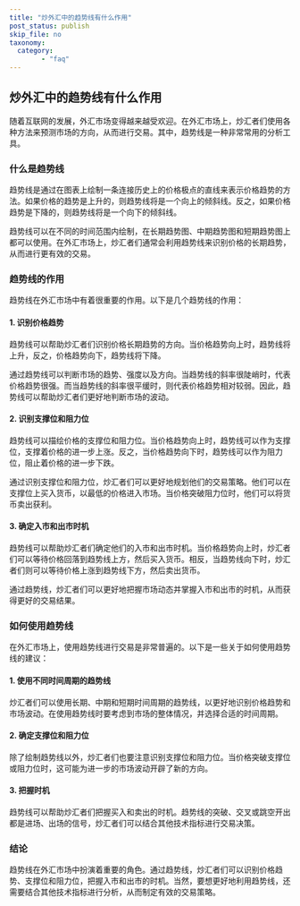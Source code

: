 ```yaml
---
title: "炒外汇中的趋势线有什么作用"
post_status: publish
skip_file: no
taxonomy:
  category:
        - "faq"
---
```


## 炒外汇中的趋势线有什么作用

随着互联网的发展，外汇市场变得越来越受欢迎。在外汇市场上，炒汇者们使用各种方法来预测市场的方向，从而进行交易。其中，趋势线是一种非常常用的分析工具。

### 什么是趋势线

趋势线是通过在图表上绘制一条连接历史上的价格极点的直线来表示价格趋势的方法。如果价格的趋势是上升的，则趋势线将是一个向上的倾斜线。反之，如果价格趋势是下降的，则趋势线将是一个向下的倾斜线。

趋势线可以在不同的时间范围内绘制，在长期趋势图、中期趋势图和短期趋势图上都可以使用。在外汇市场上，炒汇者们通常会利用趋势线来识别价格的长期趋势，从而进行更有效的交易。

### 趋势线的作用

趋势线在外汇市场中有着很重要的作用。以下是几个趋势线的作用：

#### 1\. 识别价格趋势

趋势线可以帮助炒汇者们识别价格长期趋势的方向。当价格趋势向上时，趋势线将上升，反之，价格趋势向下，趋势线将下降。

通过趋势线可以判断市场的趋势、强度以及方向。当趋势线的斜率很陡峭时，代表价格趋势很强。而当趋势线的斜率很平缓时，则代表价格趋势相对较弱。因此，趋势线可以帮助炒汇者们更好地判断市场的波动。

#### 2\. 识别支撑位和阻力位

趋势线可以描绘价格的支撑位和阻力位。当价格趋势向上时，趋势线可以作为支撑位，支撑着价格的进一步上涨。反之，当价格趋势向下时，趋势线可以作为阻力位，阻止着价格的进一步下跌。

通过识别支撑位和阻力位，炒汇者们可以更好地规划他们的交易策略。他们可以在支撑位上买入货币，以最低的价格进入市场。当价格突破阻力位时，他们可以将货币卖出获利。

#### 3\. 确定入市和出市时机

趋势线可以帮助炒汇者们确定他们的入市和出市时机。当价格趋势向上时，炒汇者们可以等待价格回落到趋势线上方，然后买入货币。相反，当趋势线向下时，炒汇者们则可以等待价格上涨到趋势线下方，然后卖出货币。

通过趋势线，炒汇者们可以更好地把握市场动态并掌握入市和出市的时机，从而获得更好的交易结果。

### 如何使用趋势线

在外汇市场上，使用趋势线进行交易是非常普遍的。以下是一些关于如何使用趋势线的建议：

#### 1\. 使用不同时间周期的趋势线

炒汇者们可以使用长期、中期和短期时间周期的趋势线，以更好地识别价格趋势和市场波动。在使用趋势线时要考虑到市场的整体情况，并选择合适的时间周期。

#### 2\. 确定支撑位和阻力位

除了绘制趋势线以外，炒汇者们也要注意识别支撑位和阻力位。当价格突破支撑位或阻力位时，这可能为进一步的市场波动开辟了新的方向。

#### 3\. 把握时机

趋势线可以帮助炒汇者们把握买入和卖出的时机。趋势线的突破、交叉或跳空开出都是进场、出场的信号，炒汇者们可以结合其他技术指标进行交易决策。

### 结论

趋势线在外汇市场中扮演着重要的角色。通过趋势线，炒汇者们可以识别价格趋势、支撑位和阻力位，把握入市和出市的时机。当然，要想更好地利用趋势线，还需要结合其他技术指标进行分析，从而制定有效的交易策略。
